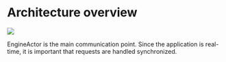 # Architecture overview

![](images/architecture_overview.png)

EngineActor is the main communication point. Since the application is real-time, it is important that requests
 are handled synchronized.
